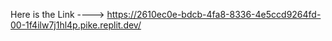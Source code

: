 Here is the Link ----> https://2610ec0e-bdcb-4fa8-8336-4e5ccd9264fd-00-1f4ilw7j1hl4p.pike.replit.dev/
